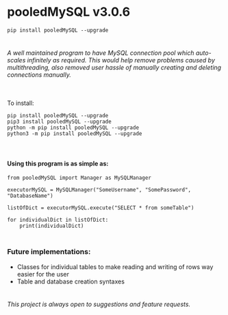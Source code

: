 # pooledMySQL v3.0.6

```pip install pooledMySQL --upgrade```

###### <br>A well maintained program to have MySQL connection pool which auto-scales infinitely as required. This would help remove problems caused by multithreading, also removed user hassle of manually creating and deleting connections manually.


<br>To install: 
```
pip install pooledMySQL --upgrade
pip3 install pooledMySQL --upgrade
python -m pip install pooledMySQL --upgrade
python3 -m pip install pooledMySQL --upgrade
```


#### <br><br>Using this program is as simple as:
```
from pooledMySQL import Manager as MySQLManager

executorMySQL = MySQLManager("SomeUsername", "SomePassword", "DatabaseName")

listOfDict = executorMySQL.execute("SELECT * from someTable")

for individualDict in listOfDict:
    print(individualDict)
```


### <br>Future implementations:
* Classes for individual tables to make reading and writing of rows way easier for the user
* Table and database creation syntaxes

###### <br>This project is always open to suggestions and feature requests.